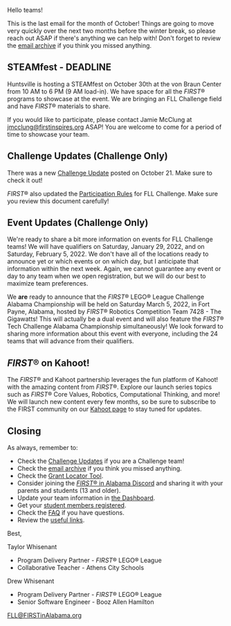 Hello teams!

This is the last email for the month of October! Things are going to move very quickly over the next two months before the winter break, so please reach out ASAP if there's anything we can help with! Don't forget to review the [email archive](https://github.com/drewwhis/first-in-alabama/tree/main/2021-2022/email-blasts) if you think you missed anything.


## STEAMfest - DEADLINE

Huntsville is hosting a STEAMfest on October 30th at the von Braun Center from 10 AM to 6 PM (9 AM load-in).  We have space for all the *FIRST*&reg; programs to showcase at the event. We are bringing an FLL Challenge field and have *FIRST*&reg; materials to share. 

If you would like to participate, please contact Jamie McClung at jmcclung@firstinspires.org ASAP! You are welcome to come for a period of time to showcase your team.


## Challenge Updates (Challenge Only)

There was a new [Challenge Update](https://firstinspiresst01.blob.core.windows.net/first-forward/fll-challenge/fll-challenge-cargo-connect-challenge-updates.pdf) posted on October 21. Make sure to check it out!

*FIRST*&reg; also updated the [Participation Rules](https://firstinspiresst01.blob.core.windows.net/first-forward/fll-challenge/fll-challenge-participation-rules.pdf) for FLL Challenge. Make sure you review this document carefully!


## Event Updates (Challenge Only)

We're ready to share a bit more information on events for FLL Challenge teams! We will have qualifiers on Saturday, January 29, 2022, and on Saturday, February 5, 2022. We don't have all of the locations ready to announce yet or which events or on which day, but I anticipate that information within the next week. Again, we cannot guarantee any event or day to any team when we open registration, but we will do our best to maximize team preferences.

We **are** ready to announce that the *FIRST*&reg; LEGO&reg; League Challenge Alabama Championship will be held on Saturday March 5, 2022, in Fort Payne, Alabama, hosted by *FIRST*&reg; Robotics Competition Team 7428 - The Gigawatts! This will actually be a dual event and will also feature the *FIRST*&reg; Tech Challenge Alabama Championship simultaneously! We look forward to sharing more information about this event with everyone, including the 24 teams that will advance from their qualifiers.


## *FIRST*&reg; on Kahoot!

The *FIRST*&reg; and Kahoot partnership leverages the fun platform of Kahoot! with the amazing content from *FIRST*&reg;. Explore our launch series topics such as *FIRST*&reg; Core Values, Robotics, Computational Thinking, and more! We will launch new content every few months, so be sure to subscribe to the FIRST community on our [Kahoot page](https://create.kahoot.it/profiles/0b0eb76a-6b8a-4a50-9072-a62671367368?__hstc=212927755.95ead16576a48ff687cdfafba6a4ccf8.1601384009345.1633697825895.1634049644078.387&__hssc=212927755.1.1634052941465&__hsfp=2536881187&hsCtaTracking=4077a84a-b962-4b02-ade7-8d934cfffb8e%7Cfaabb835-ef4e-4112-8a68-73e7877bc3c2) to stay tuned for updates.


## Closing

As always, remember to:
- Check the [Challenge Updates](https://firstinspiresst01.blob.core.windows.net/first-forward/fll-challenge/fll-challenge-cargo-connect-challenge-updates.pdf) if you are a Challenge team!
- Check the [email archive](https://github.com/drewwhis/first-in-alabama/tree/main/2021-2022/email-blasts) if you think you missed anything.
- Check the [Grant Locator Tool](https://www.firstinspires.org/robotics/team-grants).
- Consider joining the [*FIRST*&reg; in Alabama Discord](http://discord.gg/7eyJvm3) and sharing it with your parents and students (13 and older).
- Update your team information in [the Dashboard](https://my.firstinspires.org/Dashboard/).
- Get your [student members registered](https://www.firstinspires.org/resource-library/youth-registration-system).
- Check the [FAQ](https://github.com/drewwhis/first-in-alabama/wiki/Frequently-Asked-Questions) if you have questions.
- Review the [useful links](https://github.com/drewwhis/first-in-alabama/wiki/Useful-Links).

Best,

Taylor Whisenant
- Program Delivery Partner - *FIRST*&reg; LEGO&reg; League
- Collaborative Teacher - Athens City Schools

Drew Whisenant
- Program Delivery Partner - *FIRST*&reg; LEGO&reg; League
- Senior Software Engineer - Booz Allen Hamilton

FLL@FIRSTinAlabama.org